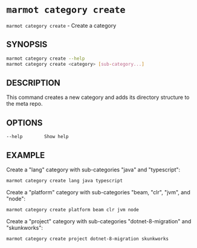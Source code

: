 # `marmot category create`

`marmot category create` - Create a category

## SYNOPSIS

```sh
marmot category create --help
marmot category create <category> [sub-category...]
```

## DESCRIPTION

This command creates a new category and adds its directory structure to the
meta repo.

## OPTIONS

```text
--help        Show help
```

## EXAMPLE

Create a "lang" category with sub-categories "java" and "typescript":

```sh
marmot category create lang java typescript
```

Create a "platform" category with sub-categories "beam, "clr", "jvm", and "node":

```sh
marmot category create platform beam clr jvm node
```

Create a "project" category with sub-categories "dotnet-8-migration" and "skunkworks":

```sh
marmot category create project dotnet-8-migration skunkworks
```

